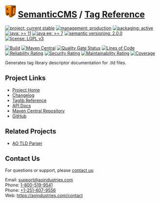 # [<img src="ao-logo.png" alt="AO Logo" width="35" height="40">](https://github.com/ao-apps) [SemanticCMS](https://github.com/ao-apps/semanticcms) / [Tag Reference](https://github.com/ao-apps/semanticcms-tag-reference)

[![project: current stable](https://semanticcms.com/ao-badges/project-current-stable.svg)](https://aoindustries.com/life-cycle#project-current-stable)
[![management: production](https://semanticcms.com/ao-badges/management-production.svg)](https://aoindustries.com/life-cycle#management-production)
[![packaging: active](https://semanticcms.com/ao-badges/packaging-active.svg)](https://aoindustries.com/life-cycle#packaging-active)  
[![java: &gt;= 11](https://semanticcms.com/ao-badges/java-11.svg)](https://docs.oracle.com/en/java/javase/11/)
[![java ee: &gt;= 7](https://semanticcms.com/ao-badges/javaee-7.svg)](https://docs.oracle.com/javaee/7/)
[![semantic versioning: 2.0.0](https://semanticcms.com/ao-badges/semver-2.0.0.svg)](http://semver.org/spec/v2.0.0.html)
[![license: LGPL v3](https://semanticcms.com/ao-badges/license-lgpl-3.0.svg)](https://www.gnu.org/licenses/lgpl-3.0)

[![Build](https://github.com/ao-apps/semanticcms-tag-reference/workflows/Build/badge.svg?branch=1.x)](https://github.com/ao-apps/semanticcms-tag-reference/actions?query=workflow%3ABuild)
[![Maven Central](https://maven-badges.herokuapp.com/maven-central/com.semanticcms/semanticcms-tag-reference/badge.svg)](https://maven-badges.herokuapp.com/maven-central/com.semanticcms/semanticcms-tag-reference)
[![Quality Gate Status](https://sonarcloud.io/api/project_badges/measure?branch=1.x&project=com.semanticcms%3Asemanticcms-tag-reference&metric=alert_status)](https://sonarcloud.io/dashboard?branch=1.x&id=com.semanticcms%3Asemanticcms-tag-reference)
[![Lines of Code](https://sonarcloud.io/api/project_badges/measure?branch=1.x&project=com.semanticcms%3Asemanticcms-tag-reference&metric=ncloc)](https://sonarcloud.io/component_measures?branch=1.x&id=com.semanticcms%3Asemanticcms-tag-reference&metric=ncloc)  
[![Reliability Rating](https://sonarcloud.io/api/project_badges/measure?branch=1.x&project=com.semanticcms%3Asemanticcms-tag-reference&metric=reliability_rating)](https://sonarcloud.io/component_measures?branch=1.x&id=com.semanticcms%3Asemanticcms-tag-reference&metric=Reliability)
[![Security Rating](https://sonarcloud.io/api/project_badges/measure?branch=1.x&project=com.semanticcms%3Asemanticcms-tag-reference&metric=security_rating)](https://sonarcloud.io/component_measures?branch=1.x&id=com.semanticcms%3Asemanticcms-tag-reference&metric=Security)
[![Maintainability Rating](https://sonarcloud.io/api/project_badges/measure?branch=1.x&project=com.semanticcms%3Asemanticcms-tag-reference&metric=sqale_rating)](https://sonarcloud.io/component_measures?branch=1.x&id=com.semanticcms%3Asemanticcms-tag-reference&metric=Maintainability)
[![Coverage](https://sonarcloud.io/api/project_badges/measure?branch=1.x&project=com.semanticcms%3Asemanticcms-tag-reference&metric=coverage)](https://sonarcloud.io/component_measures?branch=1.x&id=com.semanticcms%3Asemanticcms-tag-reference&metric=Coverage)

Generates tag library descriptor documentation for .tld files.

## Project Links
* [Project Home](https://semanticcms.com/tag-reference/)
* [Changelog](https://semanticcms.com/tag-reference/changelog)
* [Taglib Reference](https://semanticcms.com/tag-reference/tag-reference.tld/)
* [API Docs](https://semanticcms.com/tag-reference/apidocs/)
* [Maven Central Repository](https://central.sonatype.com/search?namespace=com.semanticcms&q=a%3Asemanticcms-tag-reference)
* [GitHub](https://github.com/ao-apps/semanticcms-tag-reference)

## Related Projects
* [AO TLD Parser](https://github.com/ao-apps/ao-tld-parser)

## Contact Us
For questions or support, please [contact us](https://aoindustries.com/contact):

Email: [support@aoindustries.com](mailto:support@aoindustries.com)  
Phone: [1-800-519-9541](tel:1-800-519-9541)  
Phone: [+1-251-607-9556](tel:+1-251-607-9556)  
Web: https://aoindustries.com/contact

